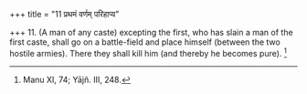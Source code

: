 +++
title = "11 प्रथमं वर्णम् परिहाप्य"

+++
11. (A man of any caste) excepting the first, who has slain a man of the first caste, shall go on a battle-field and place himself (between the two hostile armies). There they shall kill him (and thereby he becomes pure). [^9] 


[^9]:  Manu XI, 74; Yājñ. III, 248.
